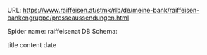 URL: https://www.raiffeisen.at/stmk/rlb/de/meine-bank/raiffeisen-bankengruppe/presseaussendungen.html

Spider name: raiffeisenat
DB Schema:

title
content
date